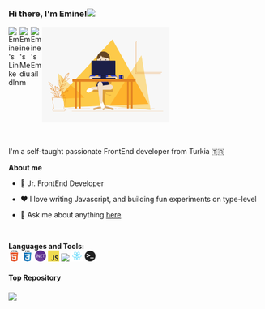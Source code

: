 
### Hi there, I'm Emine!<img  width="25px" src="https://user-images.githubusercontent.com/27498814/109383743-80eae680-78f9-11eb-8dbd-7ae5a7559249.gif"/>



<a href="https://www.linkedin.com/in/eminebozdag/">
  <img align="left" alt="Emine's LinkedIn" width="22px" src="https://user-images.githubusercontent.com/27498814/109384021-3ff3d180-78fb-11eb-9000-421b983e407e.png" />
</a>
<a href="https://medium.com/@eminebozdag">
  <img align="left" alt="Emine's Medium" width="22px" src="https://user-images.githubusercontent.com/27498814/109384099-9e20b480-78fb-11eb-9ac6-72ec549e9289.png" />
</a>
<a href="mailto:fyrs00@hotmail.com">
  <img align="left" alt="Emine's Email" width="22px" src="https://user-images.githubusercontent.com/27498814/109384016-3e2a0e00-78fb-11eb-8547-a1fe5998a1f9.png" />
</a>
<p align="left"><img width="50%" src="./assets/code.gif" /></p>

<br />

I'm a self-taught passionate FrontEnd developer from Turkia 🇹🇷

**About me**

- 🌱 Jr. FrontEnd Developer

- ❤️ I love writing Javascript, and building fun experiments on type-level

- 💬 Ask me about anything [here](https://github.com/eminebozdag/eminebozdag/issues)

<br />

**Languages and Tools:**  
<code><img height="22" src="https://raw.githubusercontent.com/github/explore/80688e429a7d4ef2fca1e82350fe8e3517d3494d/topics/html/html.png"></code>
<code><img height="22" src="https://raw.githubusercontent.com/github/explore/80688e429a7d4ef2fca1e82350fe8e3517d3494d/topics/css/css.png"></code>
<code><img height="22" src="https://raw.githubusercontent.com/github/explore/80688e429a7d4ef2fca1e82350fe8e3517d3494d/topics/dotnet/dotnet.png"></code>
<code><img height="22" src="https://raw.githubusercontent.com/github/explore/80688e429a7d4ef2fca1e82350fe8e3517d3494d/topics/javascript/javascript.png"></code>
<code><img height="22" src="https://img.icons8.com/color/22/000000/mongodb.png"></code>
<code><img height="22" src="https://raw.githubusercontent.com/github/explore/80688e429a7d4ef2fca1e82350fe8e3517d3494d/topics/react/react.png"></code>
<code><img height="22" src="https://raw.githubusercontent.com/github/explore/80688e429a7d4ef2fca1e82350fe8e3517d3494d/topics/terminal/terminal.png"></code>


#### Top Repository

<a href="https://github.com/eminebozdag/vehicle-analysis">
  <img align="center" src="https://github-readme-stats.vercel.app/api/pin/?username=eminebozdag&repo=vehicle-analysis&theme=buefy" />
</a>

<br />
<br />



